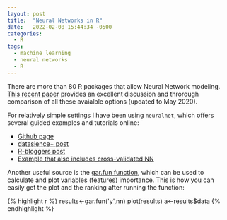 ```yaml
---
layout: post
title:  "Neural Networks in R"
date:   2022-02-08 15:44:34 -0500
categories:
  - R
tags: 
  - machine learning
  - neural networks
  - R
---
```


There are more than 80 R packages that allow Neural Network modeling. [This recent paper](https://www.inmodelia.com/exemples/2021-0103-RJournal-SM-AV-CD-PK-JN.pdf) provides an excellent discussion and throrough comparison of all these avaialble options (updated to May 2020).

For relatively simple settings I have been using `neuralnet`, which offers several guided examples and tutorials online:
- [Github page](https://github.com/bips-hb/neuralnet)
- [datasience+ post](https://datascienceplus.com/neuralnet-train-and-test-neural-networks-using-r/)
- [R-bloggers post](https://www.r-bloggers.com/2015/09/fitting-a-neural-network-in-r-neuralnet-package/)
- [Example that also includes cross-validated NN](https://www.analyticsvidhya.com/blog/2017/09/creating-visualizing-neural-network-in-r/)

Another useful source is the [gar.fun function](https://www.r-bloggers.com/2013/08/variable-importance-in-neural-networks/), which can be used to calculate and plot variables (features) importance. This is how you can easily get the plot and the ranking after running the function:

{% highlight r %}
results<-gar.fun('y',nn)
plot(results)
a<-results$data
{% endhighlight %}
